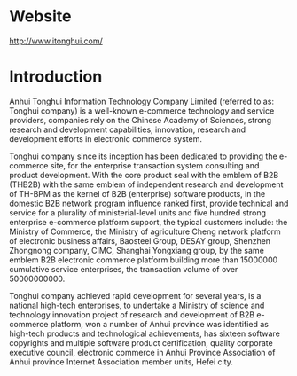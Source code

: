 # Website #

http://www.itonghui.com/

# Introduction #

Anhui Tonghui Information Technology Company Limited (referred to as: Tonghui company) is a well-known e-commerce technology and service providers, companies rely on the Chinese Academy of Sciences, strong research and development capabilities, innovation, research and development efforts in electronic commerce system.

Tonghui company since its inception has been dedicated to providing the e-commerce site, for the enterprise transaction system consulting and product development. With the core product seal with the emblem of B2B (THB2B) with the same emblem of independent research and development of TH-BPM as the kernel of B2B (enterprise) software products, in the domestic B2B network program influence ranked first, provide technical and service for a plurality of ministerial-level units and five hundred strong enterprise e-commerce platform support, the typical customers include: the Ministry of Commerce, the Ministry of agriculture Cheng network platform of electronic business affairs, Baosteel Group, DESAY group, Shenzhen Zhongnong company, CIMC, Shanghai Yongxiang group, by the same emblem B2B electronic commerce platform building more than 15000000 cumulative service enterprises, the transaction volume of over 50000000000.

Tonghui company achieved rapid development for several years, is a national high-tech enterprises, to undertake a Ministry of science and technology innovation project of research and development of B2B e-commerce platform, won a number of Anhui province was identified as high-tech products and technological achievements, has sixteen software copyrights and multiple software product certification, quality corporate executive council, electronic commerce in Anhui Province Association of Anhui province Internet Association member units, Hefei city.
